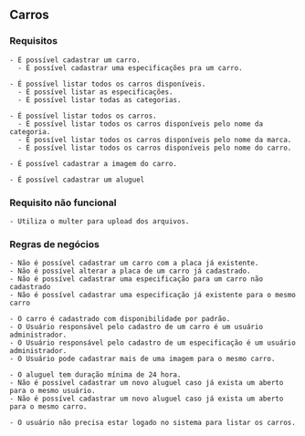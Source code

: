 ## Carros
  ### Requisitos
    - É possível cadastrar um carro.
      - É possível cadastrar uma especificações pra um carro.

    - É possível listar todos os carros disponíveis.
      - É possível listar as especificações. 
      - É possível listar todas as categorias.

    - É possível listar todos os carros.
      - É possível listar todos os carros disponíveis pelo nome da categoria.
      - É possível listar todos os carros disponíveis pelo nome da marca.
      - É possível listar todos os carros disponíveis pelo nome do carro.
    
    - É possível cadastrar a imagem do carro.

    - É possível cadastrar um aluguel
  
  ### Requisito não funcional
    - Utiliza o multer para upload dos arquivos.

  ### Regras de negócios
    - Não é possível cadastrar um carro com a placa já existente.
    - Não é possível alterar a placa de um carro já cadastrado.
    - Não é possível cadastrar uma especificação para um carro não cadastrado
    - Não é possível cadastrar uma especificação já existente para o mesmo carro

    - O carro é cadastrado com disponibilidade por padrão.
    - O Usuário responsável pelo cadastro de um carro é um usuário administrador.
    - O Usuário responsável pelo cadastro de um especificação é um usuário administrador.
    - O Usuário pode cadastrar mais de uma imagem para o mesmo carro.

    - O aluguel tem duração mínima de 24 hora.
    - Não é possível cadastrar um novo aluguel caso já exista um aberto para o mesmo usuário.
    - Não é possível cadastrar um novo aluguel caso já exista um aberto para o mesmo carro.

    - O usuário não precisa estar logado no sistema para listar os carros.

